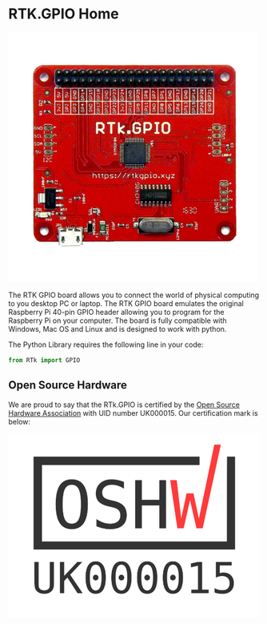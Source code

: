 # RTK.GPIO Home

![RTk.GPIO](img/rtkgpio.png)

The RTK GPIO board allows you to connect the world of physical computing to you desktop PC or laptop. The RTK GPIO board emulates the original Raspberry Pi 40-pin GPIO header allowing you to program for the Raspberry Pi on your computer. The board is fully compatible with Windows, Mac OS and Linux and is designed to work with python.

The Python Library requires the following line in your code:

```python
from RTk import GPIO
```

## Open Source Hardware

We are proud to say that the RTk.GPIO is certified by the [Open Source Hardware Association](https://certification.oshwa.org/uk000015.html) with UID number UK000015. Our certification mark is below:


![OSHW_mark_UK000015](img/OSHW_mark_UK000015.png)
